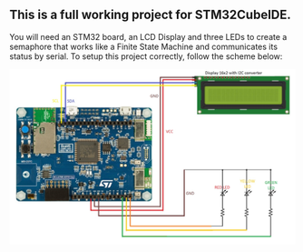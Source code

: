 ## This is a full working project for STM32CubeIDE.
You will need an STM32 board, an LCD Display and three LEDs to create a semaphore that works like a Finite State Machine and communicates its status by serial. 
To setup this project correctly, follow the scheme below:

![](https://github.com/RiccardoMazzi01/FSM_STM32_Lab/blob/main/images/scheme.jpg)
